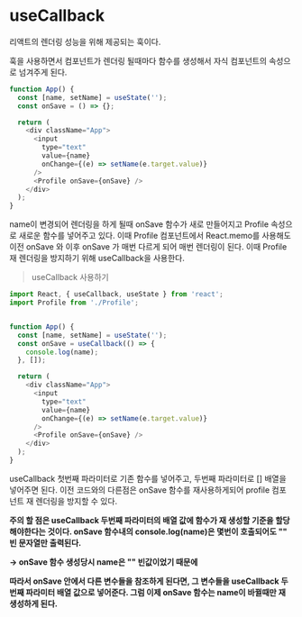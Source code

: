 # useCallback

리액트의 렌더링 성능을 위해 제공되는 훅이다.

훅을 사용하면서 컴포넌트가 렌더링 될때마다 함수를 생성해서 자식 컴포넌트의 속성으로 넘겨주게 된다.

```javascript
function App() {
  const [name, setName] = useState('');
  const onSave = () => {};

  return (
    <div className="App">
      <input
        type="text"
        value={name}
        onChange={(e) => setName(e.target.value)}
      />
      <Profile onSave={onSave} />
    </div>
  );
}
```

name이 변경되어 렌더링을 하게 될때 onSave 함수가 새로 만들어지고 Profile 속성으로 새로운 함수를 넣어주고 있다.
이때 Profile 컴포넌트에서 React.memo를 사용해도 이전 onSave 와 이후 onSave 가 매번 다르게 되어 매번 렌더링이 된다.
이때 Profile 재 렌더링을 방지하기 위해 useCallback을 사용한다.

> useCallback 사용하기

```javascript
import React, { useCallback, useState } from 'react';
import Profile from './Profile';


function App() {
  const [name, setName] = useState('');
  const onSave = useCallback(() => {
    console.log(name);
  }, []);

  return (
    <div className="App">
      <input
        type="text"
        value={name}
        onChange={(e) => setName(e.target.value)}
      />
      <Profile onSave={onSave} />
    </div>
  );
}
```

useCallback 첫번째 파라미터로 기존 함수를 넣어주고, 두번째 파라미터로 [] 배열을 넣어주면 된다.
이전 코드와의 다른점은 onSave 함수를 재사용하게되어 profile 컴포넌트 재 렌더링을 방지할 수 있다.

**주의 할 점은 useCallback 두번째 파라미터의 배열 값에 함수가 재 생성할 기준을 할당 해야한다는 것이다.
onSave 함수내의 console.log(name)은 몇번이 호출되어도 "" 빈 문자열만 출력된다.**

**-> onSave 함수 생성당시 name은 "" 빈값이었기 때문에**

**따라서 onSave 안에서 다른 변수들을 참조하게 된다면, 그 변수들을 useCallback 두번째 파라미터 배열 값으로 넣어준다.
그럼 이제 onSave 함수는 name이 바뀔때만 재 생성하게 된다.**


